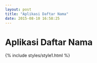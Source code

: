 ```yaml
---
layout: post
title: "Aplikasi Daftar Nama"
date: 2015-08-10 16:58:25
---
```


Aplikasi Daftar Nama
====================

{% include styles/style1.html %}

<div>
    <table id="names-container"></table>
</div>

<script>
    function List(){
        var dataStore = [];
        var pos = 0;
        this.add = function(item){
            dataStore.push(item);
        }
        this.all = function(){
            return dataStore;
        }
        this.start = function(){
            pos = 0;
        }
        this.next = function(){
            if(++pos < dataStore.length){
                return true;
            }
            return false;
        }
        this.get = function(){
            if(pos > -1 && pos < dataStore.length){
                return dataStore[pos];
            }
        }
    }

    function Button(symbol, onclick){
        var button = $("<button>"+symbol+"</button>");
        if(typeof onclick === 'function'){
            button.on('click', onclick);
        }
        return button;
    }

    function Item(value, buttons){
        var tr = $("<tr><td class='name'></td><td class='buttons'></td></tr>");
        var tdName = tr.find('.name');
        var tdButtons = tr.find('.buttons');
        if(typeof value === 'string'){
            tdName.html(value);
        }else{
            tdName.append(value);
        }
        buttons.forEach(function(button){
            tdButtons.append(button);
        });
        return tr.get(0);
    }

    function NameItem(name){
        return new Item(
            name
            , [
                (new Button("↓")),
                (new Button("↑")),
                (new Button("x"))
            ]
        );
    }

    function InputItem(){
        var input = $("<input>");
        return new Item(
            input
            , [
                (new Button("+", function(){
                    console.log(input.val())
                })),
            ]
        );
    }

    var list = new List();
    var names = ['Dwi', 'Juli', 'Prabowo'];
    for(var i = 0;i < names.length;i++){
        list.add(names[i]);
    }

    var namesContainer = $("#names-container");

    list.start();
    do{
        var element = new NameItem(list.get());
        namesContainer.append(element);
    }while(list.next());
    var inputElement = new InputItem();
    namesContainer.append(inputElement);
</script>